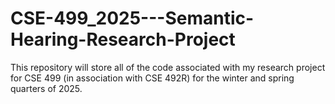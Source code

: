 # CSE-499_2025---Semantic-Hearing-Research-Project
This repository will store all of the code associated with my research project for CSE 499 (in association with CSE 492R) for the winter and spring quarters of 2025.
